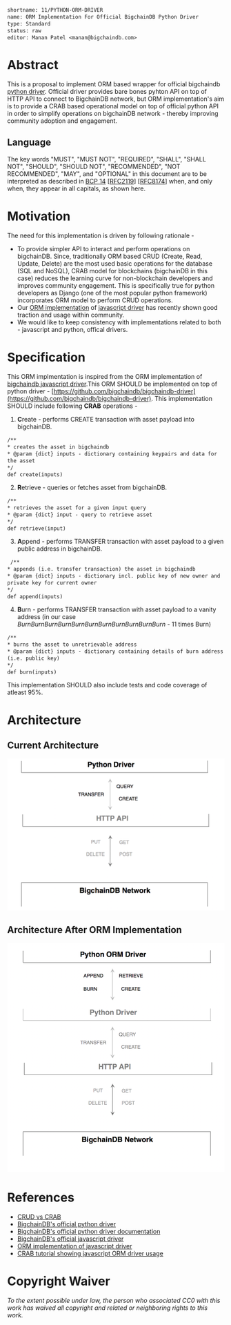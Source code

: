 ```
shortname: 11/PYTHON-ORM-DRIVER
name: ORM Implementation For Official BigchainDB Python Driver
type: Standard
status: raw
editor: Manan Patel <manan@bigchaindb.com>
```

# Abstract

This is a proposal to implement ORM based wrapper for official bigchaindb [python driver](https://github.com/bigchaindb/bigchaindb-driver). Official driver provides bare bones pyhton API on top of HTTP API to connect to BigchainDB network, but ORM implementation's aim is to provide a CRAB based operational model on top of official python API in order to simplify operations on bigchainDB network - thereby improving community adoption and engagement.  

## Language

The key words "MUST", "MUST NOT", "REQUIRED", "SHALL", "SHALL NOT", "SHOULD", "SHOULD NOT", "RECOMMENDED", "NOT RECOMMENDED", "MAY", and "OPTIONAL" in this document are to be interpreted as described in [BCP 14](https://tools.ietf.org/html/bcp14) \[[RFC2119](https://tools.ietf.org/html/rfc2119)\] \[[RFC8174](https://tools.ietf.org/html/rfc8174)\] when, and only when, they appear in all capitals, as shown here.

# Motivation

The need for this implementation is driven by following rationale -

* To provide simpler API to interact and perform operations on bigchainDB. Since, traditionally ORM based CRUD (Create, Read, Update, Delete) are the most used basic operations for the database (SQL and NoSQL), CRAB model for blockchains (bigchainDB in this case) reduces the learning curve for non-blockchain developers and improves community engagement. This is specifically true for python developers as Django (one of the most popular python framework) incorporates ORM model to perform CRUD operations.
* Our [ORM implementation](https://github.com/bigchaindb/js-driver-orm) of [javascript driver](https://github.com/bigchaindb/js-bigchaindb-driver) has recently shown good traction and usage within community.
* We would like to keep consistency with implementations related to both - javascript and python, offical drivers.  

# Specification

This ORM implmentation is inspired from the ORM implementation of [bigchaindb javascript driver](https://github.com/bigchaindb/js-driver-orm).This ORM SHOULD be implemented on top of python driver - [https://github.com/bigchaindb/bigchaindb-driver](https://github.com/bigchaindb/bigchaindb-driver).
This implementation SHOULD include following **CRAB** operations -

1. **C**reate - performs CREATE transaction with asset payload into bigchainDB.

```
/**
* creates the asset in bigchaindb
* @param {dict} inputs - dictionary containing keypairs and data for the asset
*/
def create(inputs) 
```
2. **R**etrieve - queries or fetches asset from bigchainDB.

```
/**
* retrieves the asset for a given input query
* @param {dict} input - query to retrieve asset
*/
def retrieve(input)
```

3. **A**ppend - performs TRANSFER transaction with asset payload to a given public address in bigchainDB.
```
 /**
* appends (i.e. transfer transaction) the asset in bigchaindb
* @param {dict} inputs - dictionary incl. public key of new owner and private key for current owner
*/
def append(inputs) 
```
4. **B**urn - performs TRANSFER transaction with asset payload to a vanity address (in our case *BurnBurnBurnBurnBurnBurnBurnBurnBurnBurnBurn* - 11 times Burn) 

```
/**
* burns the asset to unretrievable address
* @param {dict} inputs - dictionary containing details of burn address (i.e. public key)
*/
def burn(inputs)
```

This implementation SHOULD also include tests and code coverage of atleast 95%.


# Architecture


## Current Architecture

![Image of Current Python driver implementation](./images/before-orm-implementation.png)

## Architecture After ORM Implementation

![Image of ORM Python driver implementation](./images/after-orm-implementation.png)

# References

* [CRUD vs CRAB](https://blog.bigchaindb.com/crab-create-retrieve-append-burn-b9f6d111f460)
* [BigchainDB's official python driver](https://github.com/bigchaindb/bigchaindb-driver)
* [BigchainDB's official python driver documentation](https://docs.bigchaindb.com/projects/py-driver/en/latest/index.html)
* [BigchainDB's official javascript driver](https://github.com/bigchaindb/js-bigchaindb-driver)
* [ORM implementation of javascript driver](https://github.com/bigchaindb/js-driver-orm)
* [CRAB tutorial showing javascript ORM driver usage](https://github.com/bigchaindb/tutorial-crab)

# Copyright Waiver

_To the extent possible under law, the person who associated CC0 with this work has waived all copyright and related or neighboring rights to this work._